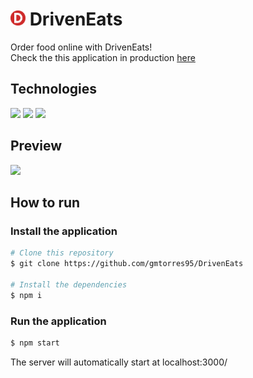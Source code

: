 # <img src="./public/favicon.png" height="24px" /> DrivenEats

Order food online with DrivenEats!  
Check the this application in production [here](https://driven-eats-react-one.vercel.app)

## Technologies

<div styles="display: flex">
  <img src="https://img.shields.io/badge/JavaScript-F7DF1E?style=for-the-badge&logo=javascript&logoColor=black" />
  <img src="https://img.shields.io/badge/React-20232A?style=for-the-badge&logo=react&logoColor=61DAFB" />
  <img src="https://img.shields.io/badge/Vercel-000?style=for-the-badge&logo=vercel&logoColor=white" />
</div>

## Preview

<img src="./public/preview.gif" height="480px" />

## How to run

### Install the application

```bash
# Clone this repository
$ git clone https://github.com/gmtorres95/DrivenEats

# Install the dependencies
$ npm i
```

### Run the application

```bash
$ npm start
```

The server will automatically start at localhost:3000/
